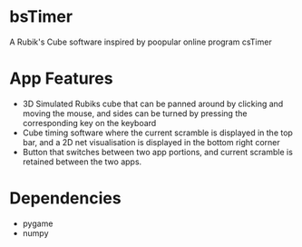 # bsTimer
A Rubik's Cube software inspired by poopular online program csTimer

# App Features
- 3D Simulated Rubiks cube that can be panned around by clicking and moving the mouse, and sides can be turned by pressing the corresponding key on the keyboard
- Cube timing software where the current scramble is displayed in the top bar, and a 2D net visualisation is displayed in the bottom right corner
- Button that switches between two app portions, and current scramble is retained between the two apps.

# Dependencies
- pygame
- numpy
